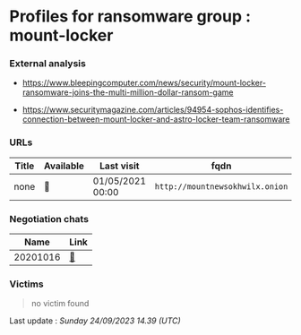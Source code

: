# Profiles for ransomware group : **mount-locker**



### External analysis
- https://www.bleepingcomputer.com/news/security/mount-locker-ransomware-joins-the-multi-million-dollar-ransom-game

- https://www.securitymagazine.com/articles/94954-sophos-identifies-connection-between-mount-locker-and-astro-locker-team-ransomware

### URLs
| Title | Available | Last visit | fqdn | Screenshot 
|---|---|---|---|---|
| none | 🔴 | 01/05/2021 00:00 | `http://mountnewsokhwilx.onion` | ❌ | 

### Negotiation chats

| Name | Link |
|---|---|
|20201016|  <a href="/#/negotiation/mount-locker/20201016.html"> 💬 </a> |


### Victims

> no victim found




Last update : _Sunday 24/09/2023 14.39 (UTC)_
